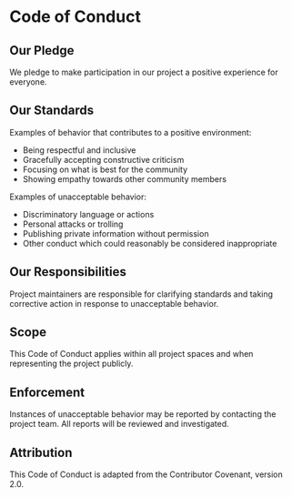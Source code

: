 # Code of Conduct

## Our Pledge

We pledge to make participation in our project a positive experience for everyone.

## Our Standards

Examples of behavior that contributes to a positive environment:
- Being respectful and inclusive
- Gracefully accepting constructive criticism
- Focusing on what is best for the community
- Showing empathy towards other community members

Examples of unacceptable behavior:
- Discriminatory language or actions
- Personal attacks or trolling
- Publishing private information without permission
- Other conduct which could reasonably be considered inappropriate

## Our Responsibilities

Project maintainers are responsible for clarifying standards and taking corrective action in response to unacceptable behavior.

## Scope

This Code of Conduct applies within all project spaces and when representing the project publicly.

## Enforcement

Instances of unacceptable behavior may be reported by contacting the project team. All reports will be reviewed and investigated.

## Attribution

This Code of Conduct is adapted from the Contributor Covenant, version 2.0.